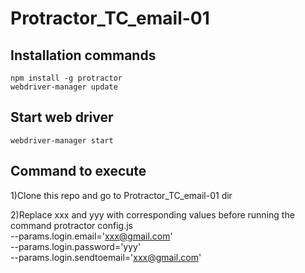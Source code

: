 # Protractor_TC_email-01

## Installation commands
    npm install -g protractor
    webdriver-manager update

## Start web driver
    webdriver-manager start

## Command to execute 

1)Clone this repo and go to Protractor_TC_email-01 dir

2)Replace xxx and yyy with corresponding values before running the command
    protractor config.js \
    --params.login.email='xxx@gmail.com' \
    --params.login.password='yyy' \
    --params.login.sendtoemail='xxx@gmail.com' 
